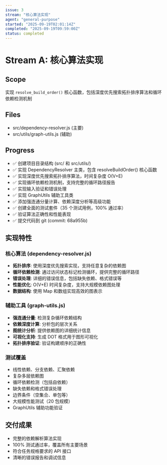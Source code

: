 ```yaml
---
issue: 3
stream: "核心算法实现"
agent: "general-purpose"
started: "2025-09-19T02:01:14Z"
completed: "2025-09-19T09:59:00Z"
status: completed
---
```


# Stream A: 核心算法实现

## Scope
实现 `resolve_build_order()` 核心函数，包括深度优先搜索拓扑排序算法和循环依赖检测机制

## Files
- src/dependency-resolver.js (主要)
- src/utils/graph-utils.js (辅助)

## Progress
- ✅ 创建项目目录结构 (src/ 和 src/utils/)
- ✅ 实现 DependencyResolver 主类，包含 resolveBuildOrder() 核心函数
- ✅ 实现深度优先搜索拓扑排序算法，时间复杂度 O(V+E)
- ✅ 实现循环依赖检测机制，支持完整的循环路径报告
- ✅ 实现输入验证和错误处理
- ✅ 实现 GraphUtils 辅助工具类
- ✅ 添加强连通分量计算、依赖深度分析等高级功能
- ✅ 创建全面的测试套件（35 个测试用例，100% 通过率）
- ✅ 验证算法正确性和性能表现
- ✅ 提交代码到 git (commit: 68a955b)

## 实现特性

### 核心算法 (dependency-resolver.js)
- **拓扑排序**: 使用深度优先搜索实现，支持任意复杂的依赖图
- **循环依赖检测**: 通过访问状态标记检测循环，提供完整的循环路径
- **错误处理**: 详细的错误信息，包括缺失依赖、格式错误等
- **性能优化**: O(V+E) 时间复杂度，支持大规模依赖图处理
- **数据结构**: 使用 Map 和数组实现高效的图表示

### 辅助工具 (graph-utils.js)
- **强连通分量**: 检测复杂循环依赖结构
- **依赖深度计算**: 分析包的层次关系
- **图统计分析**: 提供依赖图的详细统计信息
- **可视化支持**: 生成 DOT 格式用于图形可视化
- **拓扑排序验证**: 验证构建顺序的正确性

### 测试覆盖
- 线性依赖、分支依赖、汇聚依赖
- 复杂多层依赖图
- 循环依赖检测（包括自依赖）
- 缺失依赖和格式错误处理
- 边界条件（空集合、单包等）
- 大规模性能测试（20 包规模）
- GraphUtils 辅助功能验证

## 交付成果
- 完整的依赖解析算法实现
- 100% 测试通过率，覆盖所有主要场景
- 符合任务规格要求的 API 接口
- 清晰的错误报告和调试信息